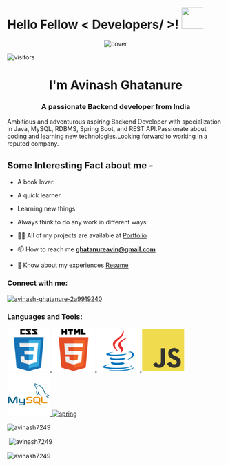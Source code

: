 <h1> Hello Fellow < Developers/ >! <img src = "https://raw.githubusercontent.com/rahulbanerjee26/githubProfileReadmeGenerator/main/gifs/wave.gif" width = 50px height='50px'> </h1>



<div align="center">
<img width="100%" height = "250px" src="https://www.itprotoday.com/sites/itprotoday.com/files/styles/article_featured_retina/public/programming%20evolution.jpg?itok=WTj9-yNz" alt="cover" />
</div>
 <p align='center'>

![visitors](https://visitor-badge.glitch.me/badge?page_id=Avinash7249.Avinash7249)

</p>
<h1 align="center">I'm Avinash Ghatanure</h1>
<h3 align="center">A passionate Backend developer from India</h3>
 



 
 
 
Ambitious and adventurous aspiring Backend Developer with specialization in Java, MySQL, RDBMS, Spring Boot, and REST API.Passionate about coding and learning new technologies.Looking forward to working in a reputed company.


## Some Interesting Fact about me -

*   A book lover.

*   A quick learner.

*   Learning new things

*   Always think to do any work in different ways.








- 👨‍💻 All of my projects are available at [Portfolio](https://avinashghatanureportfolio.netlify.app/)



- 📫 How to reach me **ghatanureavin@gmail.com**

- 📄 Know about my experiences [Resume](https://drive.google.com/drive/folders/1q15E9RD9efOX3Ea7qEnQixZY3qf3gVeT?usp=sharing)

<h3 align="left">Connect with me:</h3>
<p align="left">
<a href="https://linkedin.com/in/avinash-ghatanure-2a9919240" target="blank"><img align="center" src="https://raw.githubusercontent.com/rahuldkjain/github-profile-readme-generator/master/src/images/icons/Social/linked-in-alt.svg" alt="avinash-ghatanure-2a9919240" height="30" width="40" /></a>
</p>

<h3 align="left">Languages and Tools:</h3>
<p align="left"> <a href="https://www.w3schools.com/css/" target="_blank" rel="noreferrer"> <img src="https://raw.githubusercontent.com/devicons/devicon/master/icons/css3/css3-original-wordmark.svg" alt="css3" width="100" height="100"/> </a> <a href="https://www.w3.org/html/" target="_blank" rel="noreferrer"> <img src="https://raw.githubusercontent.com/devicons/devicon/master/icons/html5/html5-original-wordmark.svg" alt="html5" width="100" height="100"/> </a> <a href="https://www.java.com" target="_blank" rel="noreferrer"> <img src="https://raw.githubusercontent.com/devicons/devicon/master/icons/java/java-original.svg" alt="java" width="100" height="100"/> </a> <a href="https://developer.mozilla.org/en-US/docs/Web/JavaScript" target="_blank" rel="noreferrer"> <img src="https://raw.githubusercontent.com/devicons/devicon/master/icons/javascript/javascript-original.svg" alt="javascript "width="100" height="100"/> </a> <a href="https://www.mysql.com/" target="_blank" rel="noreferrer"> <img src="https://raw.githubusercontent.com/devicons/devicon/master/icons/mysql/mysql-original-wordmark.svg" alt="mysql" width="100" height="100"/> </a> <a href="https://spring.io/" target="_blank" rel="noreferrer"> <img src="https://www.vectorlogo.zone/logos/springio/springio-icon.svg" alt="spring" width="100" height="100"/> </a> </p>

<p><img align="center" src="https://github-readme-stats.vercel.app/api/top-langs?username=avinash7249&show_icons=true&locale=en&layout=compact" alt="avinash7249" /></p>

<p>&nbsp;<img align="center" src="https://github-readme-stats.vercel.app/api?username=avinash7249&show_icons=true&locale=en" alt="avinash7249" /></p>

<p><img align="center" src="https://github-readme-streak-stats.herokuapp.com/?user=avinash7249&" alt="avinash7249" /></p>










